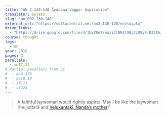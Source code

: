 ```yaml
---
title: "AN 2.130-140 Āyācana Vagga: Aspiration"
translator: sujato
slug: "an.002.130-140"
external_url: "https://suttacentral.net/an2.130-140/en/sujato"
drive_links:
  - "https://drive.google.com/file/d/1hyZRnSznxzi2lNN1fQ8jJi05y8-D32Sh/view?usp=drivesdk"
course: thought
tags:
  - an
year: 2018
pages: 3
parallels:
  - sn17.24
# Partial parallels from SC
#  - an4.176
#  - ea18.10
#  - sf113
#  - sf225
---
```


> A faithful laywoman would rightly aspire: ‘May I be like the laywomen Khujjuttarā and [Veḷukaṇṭakī, Nanda’s mother](/content/canon/an7.53)!’
